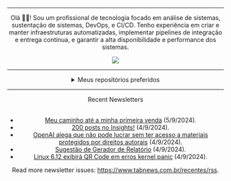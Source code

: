 <div align="center">
<hr>
<p>Olá 👋🏾! Sou um profissional de tecnologia focado em análise de sistemas, sustentação de sistemas, DevOps, e CI/CD. Tenho experiência em criar e manter infraestruturas automatizadas, implementar pipelines de integração e entrega contínua, e garantir a alta disponibilidade e performance dos sistemas.</p>
  <img src="https://media.giphy.com/media/yAGIvCiwPJn5C/giphy.gif">
<hr>
  <details>
  <summary>Meus repositórios preferidos</summary>
  <br />
  Alguns dos meus melhores repositórios:
  <br />
<br />
  <ul><li><a href=https://github.com/KubeNerd/aluratube target="_blank" rel="noopener noreferrer">KubeNerd/aluratube</a> (<b>0</b> ✨ and <b>0</b> 🍴): Aluratube - Desenvolvido durante a imersão React da Alura no final de 2022</li><li><a href=https://github.com/KubeNerd/nlw-ia target="_blank" rel="noopener noreferrer">KubeNerd/nlw-ia</a> (<b>0</b> ✨ and <b>0</b> 🍴): Projeto desenvolvido durante a NLW IA - Usando a API da OPENAI</li><li><a href=https://github.com/KubeNerd/nlw-journey-ia target="_blank" rel="noopener noreferrer">KubeNerd/nlw-journey-ia</a> (<b>0</b> ✨ and <b>0</b> 🍴): NLW IA - Agent de viagens usando python + langchain + GPT</li>
<li>More coming soon :).</li>
</ul>
  </details>
  <hr/>
    <summary>Recent Newsletters</summary>
  <br />
  <ul>
    <li><a href=https://www.tabnews.com.br/santigonzaga/meu-caminho-ate-a-minha-primeira-venda target="_blank" rel="noopener noreferrer">Meu caminho até a minha primeira venda</a> (5/9/2024).</li><li><a href=https://www.tabnews.com.br/gabrielcursino/200-posts-no-insights target="_blank" rel="noopener noreferrer">200 posts no Insights!</a> (4/9/2024).</li><li><a href=https://www.tabnews.com.br/NewsletterOficial/openai-alega-que-nao-pode-lucrar-sem-ter-acesso-a-materiais-protegidos-por-direitos-autorais target="_blank" rel="noopener noreferrer">OpenAI alega que não pode lucrar sem ter acesso a materiais protegidos por direitos autorais</a> (4/9/2024).</li><li><a href=https://www.tabnews.com.br/valterpatrick/sugestao-de-gerador-de-relatorio target="_blank" rel="noopener noreferrer">Sugestão de Gerador de Relatório</a> (4/9/2024).</li><li><a href=https://www.tabnews.com.br/NewsletterOficial/linux-6-12-exibira-qr-code-em-erros-kernel-panic target="_blank" rel="noopener noreferrer">Linux 6.12 exibirá QR Code em erros kernel panic</a> (4/9/2024).</li>
  </ul>
<p>Read more newsletter issues: <a href="https://www.tabnews.com.br/recentes/rss">https://www.tabnews.com.br/recentes/rss</a>.</p>
  </details>
